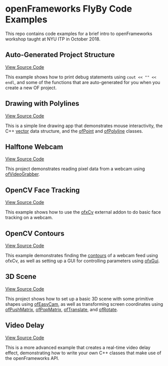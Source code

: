 # openFrameworks FlyBy Code Examples

This repo contains code examples for a brief intro to openFrameworks workshop taught at NYU ITP in October 2018.

## Auto-Generated Project Structure

[View Source Code](./of-structure-example/src/ofApp.cpp)

This example shows how to print debug statements using `cout << "" << endl`, and some of the functions that are auto-generated for you when you create a new OF project.

## Drawing with Polylines

[View Source Code](./polyline-example/src/ofApp.cpp)

This is a simple line drawing app that demonstrates mouse interactivity, the C++ [vector](https://medium.com/the-renaissance-developer/c-standard-template-library-stl-vector-a-pretty-simple-guide-d2b64184d50b) data structure, and the [ofPoint](https://openframeworks.cc/documentation/math/ofVec3f/) and [ofPolyline](https://openframeworks.cc/documentation/graphics/ofPolyline/) classes.

## Halftone Webcam

[View Source Code](./webcam-pixels-example/src/ofApp.cpp)

This project demonstrates reading pixel data from a webcam using [ofVideoGrabber](https://openframeworks.cc/documentation/video/ofVideoGrabber/).

## OpenCV Face Tracking

[View Source Code](./addons-opencv-facetracking-example/src/ofApp.cpp)

This example shows how to use the [ofxCv](https://github.com/kylemcdonald/ofxCv) external addon to do basic face tracking on a webcam.

## OpenCV Contours

[View Source Code](./addons-opencv-example/src/ofApp.cpp)

This example demonstrates finding the [contours](https://docs.opencv.org/3.4/d4/d73/tutorial_py_contours_begin.html) of a webcam feed using ofxCv, as well as setting up a GUI for controlling parameters using [ofxGui](https://openframeworks.cc/documentation/ofxGui/).

## 3D Scene

[View Source Code](./3d-easycam-example/src/ofApp.cpp)

This project shows how to set up a basic 3D scene with some primitive shapes using [ofEasyCam](https://openframeworks.cc/documentation/3d/ofEasyCam/), as well as transforming screen coordinates using [ofPushMatrix](https://openframeworks.cc/documentation/graphics/ofGraphics/#show_ofPushMatrix), [ofPopMatrix](https://openframeworks.cc/documentation/graphics/ofGraphics/#show_ofPopMatrix), [ofTranslate](https://openframeworks.cc/documentation/graphics/ofGraphics/#show_ofTranslate), and [ofRotate](https://openframeworks.cc/documentation/graphics/ofGraphics/#show_ofRotateDeg).

## Video Delay

[View Source Code](./video-buffer-example/src/ofApp.cpp)

This is a more advanced example that creates a real-time video delay effect, demonstrating how to write your own C++ classes that make use of the openFrameworks API.
